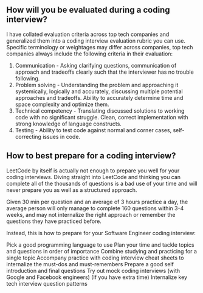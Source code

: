 ## How will you be evaluated during a coding interview?
I have collated evaluation criteria across top tech companies and generalized them into a coding interview evaluation rubric you can use. Specific terminology or weightages may differ across companies, top tech companies always include the following criteria in their evaluation:

1. Communication - Asking clarifying questions, communication of approach and tradeoffs clearly such that the interviewer has no trouble following.
1. Problem solving - Understanding the problem and approaching it systemically, logically and accurately, discussing multiple potential approaches and tradeoffs. Ability to accurately determine time and space complexity and optimize them.
1. Technical competency - Translating discussed solutions to working code with no significant struggle. Clean, correct implementation with strong knowledge of language constructs.
1. Testing - Ability to test code against normal and corner cases, self-correcting issues in code.
## How to best prepare for a coding interview?
LeetCode by itself is actually not enough to prepare you well for your coding interviews. Diving straight into LeetCode and thinking you can complete all of the thousands of questions is a bad use of your time and will never prepare you as well as a structured approach.

Given 30 min per question and an average of 3 hours practice a day, the average person will only manage to complete 160 questions within 3-4 weeks, and may not internalize the right approach or remember the questions they have practiced before.

Instead, this is how to prepare for your Software Engineer coding interview:

Pick a good programming language to use
Plan your time and tackle topics and questions in order of importance
Combine studying and practicing for a single topic
Accompany practice with coding interview cheat sheets to internalize the must-dos and must-remembers
Prepare a good self introduction and final questions
Try out mock coding interviews (with Google and Facebook engineers)
(If you have extra time) Internalize key tech interview question patterns